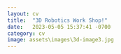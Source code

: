 ```yaml
---
layout: cv
title:  "3D Robotics Work Shop!"
date:   2023-05-05 15:37:41 -0700
category: cv
image: assets\images\3d-image3.jpg
---
```

